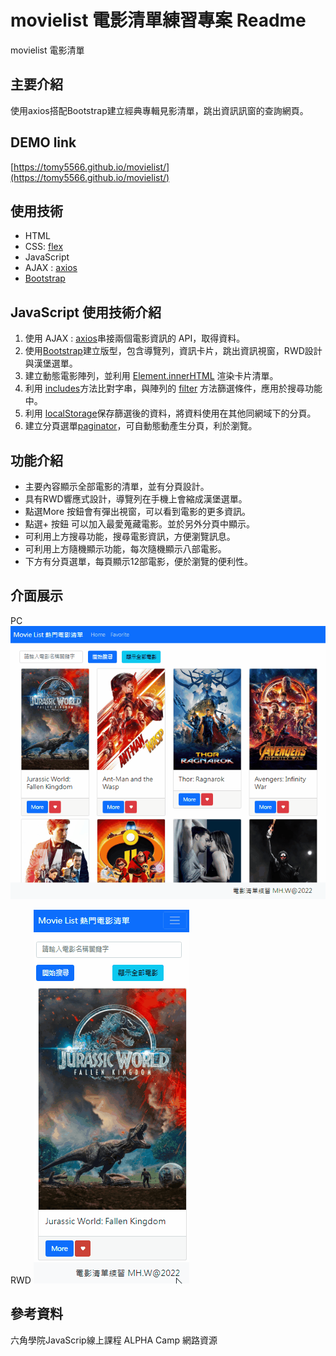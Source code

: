 # movielist 電影清單練習專案 Readme
movielist 電影清單

## 主要介紹
使用axios搭配Bootstrap建立經典專輯見影清單，跳出資訊訊窗的查詢網頁。

## DEMO link
[https://tomy5566.github.io/movielist/](https://tomy5566.github.io/movielist/)

## 使用技術
- HTML
- CSS: [flex](https://developer.mozilla.org/zh-CN/docs/Web/CSS/flex)
- JavaScript
- AJAX : [axios](https://github.com/axios/axios)
- [Bootstrap](https://getbootstrap.com/)

## JavaScript 使用技術介紹

1. 使用 AJAX : [axios](https://github.com/axios/axios)串接兩個電影資訊的 API，取得資料。
2. 使用[Bootstrap](https://getbootstrap.com/)建立版型，包含導覽列，資訊卡片，跳出資訊視窗，RWD設計與漢堡選單。
3. 建立動態電影陣列，並利用 [Element.innerHTML](https://developer.mozilla.org/zh-TW/docs/Web/API/Element/innerHTML) 渲染卡片清單。
4. 利用 [includes](https://developer.mozilla.org/zh-TW/docs/Web/JavaScript/Reference/Global_Objects/Array/includes)方法比對字串，與陣列的 [filter](https://developer.mozilla.org/en-US/docs/Web/JavaScript/Reference/Global_Objects/Array/filter) 方法篩選條件，應用於搜尋功能中。
5. 利用 [localStorage](https://developer.mozilla.org/en-US/docs/Web/API/Window/localStorage)保存篩選後的資料，將資料使用在其他同網域下的分頁。
6. 建立分頁選單[paginator](https://getbootstrap.com/docs/4.0/components/pagination/)，可自動態動產生分頁，利於瀏覽。
 

## 功能介紹
- 主要內容顯示全部電影的清單，並有分頁設計。
- 具有RWD響應式設計，導覽列在手機上會縮成漢堡選單。
- 點選More 按鈕會有彈出視窗，可以看到電影的更多資訊。
- 點選+ 按鈕 可以加入最愛蒐藏電影。並於另外分頁中顯示。
- 可利用上方搜尋功能，搜尋電影資訊，方便瀏覽訊息。
- 可利用上方隨機顯示功能，每次隨機顯示八部電影。
- 下方有分頁選單，每頁顯示12部電影，便於瀏覽的便利性。


## 介面展示
PC
![image](https://github.com/tomy5566/movielist/blob/main/movie_demo_gif.gif)

RWD
![image](https://github.com/tomy5566/movielist/blob/main/movie_demo_mb_gif.gif)


## 參考資料
六角學院JavaScrip線上課程
ALPHA Camp 網路資源
